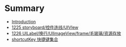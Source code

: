 # Summary

* [Introduction](README.md)
* [1225 storyboard/控件连线/UIVIew](1225.md)
* [1226 UILabel/换行/UIImageView/frame/毛玻璃/资源存放](1226.md)
* [shortcutKey 快捷键集合](shortcutkey.md)

